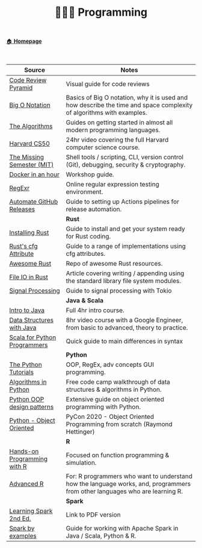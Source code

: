 <h1 align="center"><b> 👨🏻‍🎤 Programming </b></h1>

<br>

[🏠 **Homepage**](index.md)

<br>

 **Source** | **Notes**
--|--
[Code Review Pyramid](https://www.morling.dev/blog/the-code-review-pyramid/) | Visual guide for code reviews
[Big O Notation](https://stackthrive.com/big-o-notation/) | Basics of Big O notation, why it is used and how describe the time and space complexity of algorithms with examples.
[The Algorithms](https://github.com/TheAlgorithms) | Guides on getting started in almost all modern programming languages.
[Harvard CS50](https://www.youtube.com/watch?v=8mAITcNt710&embeds_referring_euri=https%3A%2F%2Fwww.freecodecamp.org%2Fnews%2Fharvard-cs50%2F&source_ve_path=OTY3MTQ&feature=emb_imp_woyt) | 24hr video covering the full Harvard computer science course.
[The Missing Semester (MIT)](https://missing.csail.mit.edu/) | Shell tools / scripting, CLI, version control (Git), debugging, security & cryptography.
|[Docker in an hour](https://gist.github.com/leonjza/c4fb7c1b5949763f4878d1360bc951c3)| Workshop guide.
[RegExr](https://regexr.com/) | Online regular expression testing environment.
[Automate GitHub Releases](https://blog.pradumnasaraf.dev/automate-your-releases-on-github) | Guide to setting up Actions pipelines for release automation.
| <s> | **Rust**
|[Installing Rust](https://blog.logrocket.com/getting-up-to-speed-with-rust/)| Guide to install and get your system ready for Rust coding.
|[Rust's cfg Attribute](https://blog.parker-codes.dev/posts/rusts-cfg-attribute) | Guide to a range of implementations using cfg attributes.
|[Awesome Rust](https://github.com/rust-unofficial/awesome-rust) | Repo of awesome Rust resources.
|[File IO in Rust](https://dev.to/oliverjumpertz/how-to-write-files-in-rust-m06)| Article covering  writing / appending using the standard library file system modules.
|[Signal Processing](https://dev.to/logrocket/the-guide-to-signal-handling-in-rust-17b6)| Guide to signal processing with Tokio  
| <s> | **Java & Scala**
[Intro to Java](https://www.youtube.com/watch?v=A74TOX803D0&t=4s) | Full 4hr intro course.
[Data Structures with Java](https://www.youtube.com/watch?v=RBSGKlAvoiM) | 8hr video course with a Google Engineer, from basic to advanced, theory to practice.
[Scala for Python Programmers](https://docs.scala-lang.org/scala3/book/scala-for-python-devs.html) | Quick guide to main differences in syntax
| <s> | **Python**
[The Python Tutorials](https://www.pythontutorial.net/) | OOP, RegEx, adv concepts GUI programming.
[Algorithms in Python](https://www.youtube.com/watch?v=fW_OS3LGB9Q) | Free code camp walkthrough of data structures & algorithms in Python.
[Python OOP design patterns](https://python-patterns.guide/) | Extensive guide on object oriented programming with Python.
[Python - Object Oriented](https://www.youtube.com/watch?v=8moWQ1561FY) | PyCon 2020 - Object Oriented Programming from scratch (Raymond Hettinger)
| <s> | **R**
[Hands-on Programming with R](https://d1b10bmlvqabco.cloudfront.net/attach/ighbo26t3ua52t/igp9099yy4v10/igz7vp4w5su9/OReilly_HandsOn_Programming_with_R_2014.pdf) | Focused on function programming & simulation.
[Advanced R](https://adv-r.hadley.nz/) | For: R programmers who want to understand how the language works, and, programmers from other languages who are learning R.
| <s> | **Spark**
[Learning Spark 2nd Ed.](https://pages.databricks.com/rs/094-YMS-629/images/LearningSpark2.0.pdf) | Link to PDF version
[Spark by examples](https://sparkbyexamples.com/) | Guide for working with Apache Spark in Java / Scala, Python & R.
